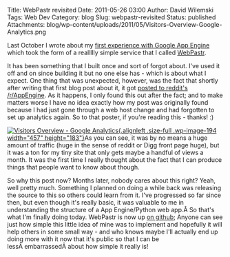 Title: WebPastr revisited
Date: 2011-05-26 03:00
Author: David Wilemski
Tags: Web Dev
Category: blog
Slug: webpastr-revisited
Status: published
Attachments: blog/wp-content/uploads/2011/05/Visitors-Overview-Google-Analytics.png

Last October I wrote about my [first experience with Google App
Engine](http://oromis.davidwilemski.com/blog/85/building-a-quick-and-dirty-web-service-on-google-app-engine-webpastr/)
which took the form of a reallllly simple service that I called
[WebPastr](http://webpastr.appspot.com).

It has been something that I built once and sort of forgot about. I\'ve
used it off and on since building it but no one else has - which is
about what I expect. One thing that was unexpected, however, was the
fact that shortly after writing that first blog post about it, it got
[posted to reddit\'s
/r/AppEngine](http://www.reddit.com/r/AppEngine/comments/drlmx/building_a_quick_and_dirty_web_service_on_google/).
As it happens, I only found this out after the fact; and to make matters
worse I have no idea exactly how my post was originally found because I
had just gone through a web host change and had forgotten to set up
analytics again. So to that poster, if you\'re reading this - thanks! :)

[![](http://oromis.davidwilemski.com/blog/wp-content/uploads/2011/05/Visitors-Overview-Google-Analytics.png "Visitors Overview - Google Analytics"){.alignleft
.size-full .wp-image-194 width="457"
height="183"}](http://oromis.davidwilemski.com/blog/191/webpastr-revisited/visitors-overview-google-analytics/)As
you can see, it was by no means a huge amount of traffic (huge in the
sense of reddit or Digg front page huge), but it was a ton for my tiny
site that only gets maybe a handful of views a month. It was the first
time I really thought about the fact that I can produce things that
people want to know about though.

So why this post now? Months later, nobody cares about this right? Yeah,
well pretty much. Something I planned on doing a while back was
releasing the source to this so others could learn from it. I\'ve
progressed so far since then, but even though it\'s really basic, it was
valuable to me in understanding the structure of a App Engine/Python web
app.Â So that\'s what I\'m finally doing today. WebPastr is now up [on
github](http://github.com/davidwilemski/webpastr); Anyone can see just
how simple this little idea of mine was to implement and hopefully it
will help others in some small way - and who knows maybe I\'ll actually
end up doing more with it now that it\'s public so that I can be
lessÂ embarrassedÂ about how simple it really is!

